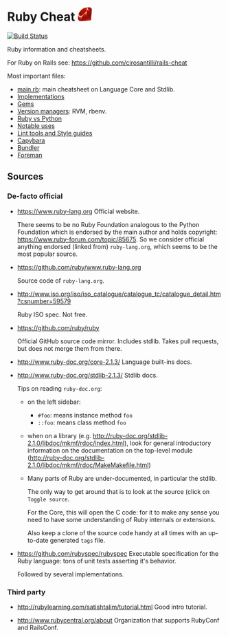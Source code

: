 # Ruby Cheat ![logo](logo.png)

[![Build Status](https://travis-ci.org/cirosantilli/ruby-cheat.svg?branch=master)](https://travis-ci.org/cirosantilli/ruby-cheat)

Ruby information and cheatsheets.

For Ruby on Rails see: <https://github.com/cirosantilli/rails-cheat>

Most important files:

- [main.rb](main.rb): main cheatsheet on Language Core and Stdlib.
- [Implementations](implementations.md)
- [Gems](gems.md)
- [Version managers](version-managers.md): RVM, rbenv.
- [Ruby vs Python](vs-python.md)
- [Notable uses](notable-uses.md)
- [Lint tools and Style guides](lint-tools.md)
- [Capybara](capybara/)
- [Bundler](bundler/)
- [Foreman](foreman.md)

## Sources

### De-facto official

-   <https://www.ruby-lang.org> Official website.

    There seems to be no Ruby Foundation analogous to the Python Foundation
    which is endorsed by the main author and holds copyright:
    <https://www.ruby-forum.com/topic/85675>.
    So we consider official anything endorsed (linked from) `ruby-lang.org`,
    which seems to be the most popular source.

-   <https://github.com/ruby/www.ruby-lang.org>

    Source code of `ruby-lang.org`.

-   <http://www.iso.org/iso/iso_catalogue/catalogue_tc/catalogue_detail.htm?csnumber=59579>

    Ruby ISO spec. Not free.

-   <https://github.com/ruby/ruby>

    Official GitHub source code mirror. Includes stdlib.
    Takes pull requests, but does not merge them from there.

-   <http://www.ruby-doc.org/core-2.1.3/> Language built-ins docs.

-   <http://www.ruby-doc.org/stdlib-2.1.3/> Stdlib docs.

    Tips on reading `ruby-doc.org`:

    -   on the left sidebar:

        - `#foo`: means instance method `foo`
        - `::foo`: means class method `foo`

    -   when on a library (e.g. <http://ruby-doc.org/stdlib-2.1.0/libdoc/mkmf/rdoc/index.html>),
        look for general introductory information on the documentation on the top-level module
        (<http://ruby-doc.org/stdlib-2.1.0/libdoc/mkmf/rdoc/MakeMakefile.html>)

    -   Many parts of Ruby are under-documented, in particular the stdlib.

        The only way to get around that is to look at the source (click on `Toggle source`.

        For the Core, this will open the C code: for it to make any sense you
        need to have some understanding of Ruby internals or extensions.

        Also keep a clone of the source code handy at all times with an up-to-date generated `tags` file.

-   <https://github.com/rubyspec/rubyspec>
    Executable specification for the Ruby language:
    tons of unit tests asserting it's behavior.

    Followed by several implementations.

### Third party

-   <http://rubylearning.com/satishtalim/tutorial.html> Good intro tutorial.

-   <http://www.rubycentral.org/about> Organization that supports RubyConf and RailsConf.
